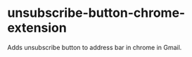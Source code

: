 unsubscribe-button-chrome-extension
====================================

Adds unsubscribe button to address bar in chrome in Gmail.
